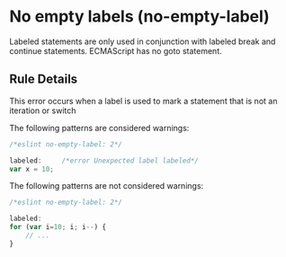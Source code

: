 # No empty labels (no-empty-label)

Labeled statements are only used in conjunction with labeled break and continue statements. ECMAScript has no goto statement.


## Rule Details

This error occurs when a label is used to mark a statement that is not an iteration or switch

The following patterns are considered warnings:

```js
/*eslint no-empty-label: 2*/

labeled:     /*error Unexpected label labeled*/
var x = 10;
```

The following patterns are not considered warnings:

```js
/*eslint no-empty-label: 2*/

labeled:
for (var i=10; i; i--) {
    // ...
}
```
